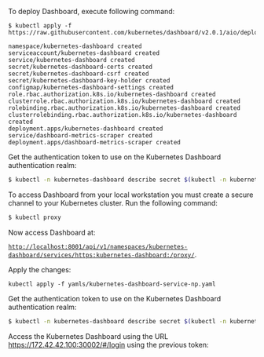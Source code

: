 
To deploy Dashboard, execute following command:

```
$ kubectl apply -f https://raw.githubusercontent.com/kubernetes/dashboard/v2.0.1/aio/deploy/recommended.yaml

namespace/kubernetes-dashboard created
serviceaccount/kubernetes-dashboard created
service/kubernetes-dashboard created
secret/kubernetes-dashboard-certs created
secret/kubernetes-dashboard-csrf created
secret/kubernetes-dashboard-key-holder created
configmap/kubernetes-dashboard-settings created
role.rbac.authorization.k8s.io/kubernetes-dashboard created
clusterrole.rbac.authorization.k8s.io/kubernetes-dashboard created
rolebinding.rbac.authorization.k8s.io/kubernetes-dashboard created
clusterrolebinding.rbac.authorization.k8s.io/kubernetes-dashboard created
deployment.apps/kubernetes-dashboard created
service/dashboard-metrics-scraper created
deployment.apps/dashboard-metrics-scraper created
```


Get the authentication token to use on the Kubernetes Dashboard authentication realm:

```sh
$ kubectl -n kubernetes-dashboard describe secret $(kubectl -n kubernetes-dashboard get secret | grep admin-user | awk '{print $1}')
```

To access Dashboard from your local workstation you must create a secure channel to your Kubernetes cluster. Run the following command:

```sh
$ kubectl proxy
```
Now access Dashboard at:

[`http://localhost:8001/api/v1/namespaces/kubernetes-dashboard/services/https:kubernetes-dashboard:/proxy/`](
http://localhost:8001/api/v1/namespaces/kubernetes-dashboard/services/https:kubernetes-dashboard:/proxy/).


Apply the changes:

```
kubectl apply -f yamls/kubernetes-dashboard-service-np.yaml
```

Get the authentication token to use on the Kubernetes Dashboard authentication realm:

```sh
$ kubectl -n kubernetes-dashboard describe secret $(kubectl -n kubernetes-dashboard get secret | grep admin-user | awk '{print $1}')
```

Access the Kubernetes Dashboard using the URL https://172.42.42.100:30002/#/login using the previous token:





